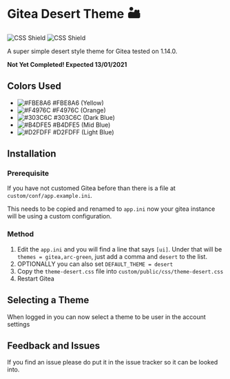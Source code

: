 # Gitea Desert Theme 🏜️
![CSS Shield](https://img.shields.io/badge/Gitea%20Version-1.14.0-brightgreen) ![CSS Shield](https://img.shields.io/badge/Styling-CSS-informational)

A super simple desert style theme for Gitea tested on 1.14.0.

**Not Yet Completed! Expected 13/01/2021**

## Colors Used
- ![#FBE8A6](https://via.placeholder.com/15/FBE8A6/000000?text=+) #FBE8A6 (Yellow)
- ![#F4976C](https://via.placeholder.com/15/F4976C/000000?text=+) #F4976C (Orange)
- ![#303C6C](https://via.placeholder.com/15/303C6C/000000?text=+) #303C6C (Dark Blue)
- ![#B4DFE5](https://via.placeholder.com/15/B4DFE5/000000?text=+) #B4DFE5 (Mid Blue)
- ![#D2FDFF](https://via.placeholder.com/15/D2FDFF/000000?text=+) #D2FDFF (Light Blue)

## Installation
### Prerequisite
If you have not customed Gitea before than there is a file at `custom/conf/app.example.ini`.

This needs to be copied and renamed to `app.ini` now your gitea instance will be using a custom configuration.

### Method
1. Edit the `app.ini` and you will find a line that says `[ui]`. Under that will be `themes = gitea,arc-green`, just add a comma and `desert` to the list.
2. OPTIONALLY you can also set `DEFAULT_THEME = desert`
3. Copy the `theme-desert.css` file into `custom/public/css/theme-desert.css`
4. Restart Gitea

## Selecting a Theme
When logged in you can now select a theme to be user in the account settings

## Feedback and Issues
If you find an issue please do put it in the issue tracker so it can be looked into.
